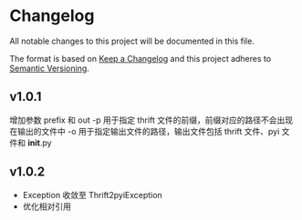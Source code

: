 # Changelog
All notable changes to this project will be documented in this file.

The format is based on [Keep a Changelog](http://keepachangelog.com/en/1.0.0/)
and this project adheres to [Semantic Versioning](http://semver.org/spec/v2.0.0.html).

## v1.0.1
增加参数 prefix 和 out
-p 用于指定 thrift 文件的前缀，前缀对应的路径不会出现在输出的文件中
-o 用于指定输出文件的路径，输出文件包括 thrift 文件、pyi 文件和 __init__.py


## v1.0.2
- Exception 收敛至 Thrift2pyiException
- 优化相对引用

